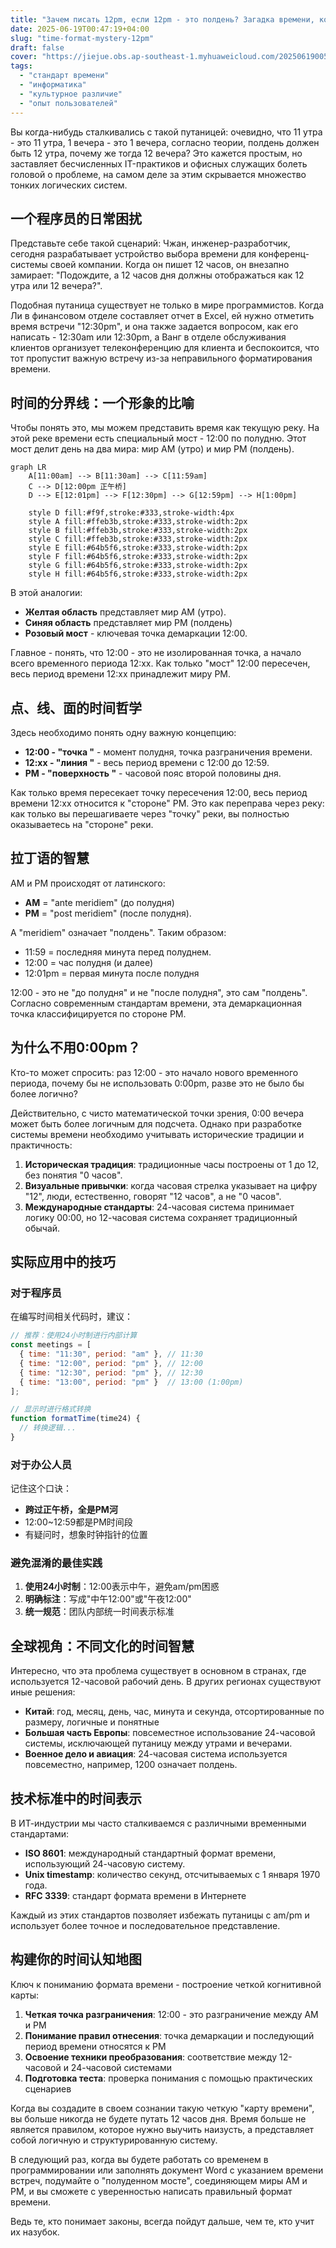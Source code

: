 ```yaml
---
title: "Зачем писать 12pm, если 12pm - это полдень? Загадка времени, которая сводит с ума айтишников!"
date: 2025-06-19T00:47:19+04:00
slug: "time-format-mystery-12pm"
draft: false
cover: "https://jiejue.obs.ap-southeast-1.myhuaweicloud.com/20250619005036390.webp"
tags:
  - "стандарт времени"
  - "информатика"
  - "культурное различие"
  - "опыт пользователей"
---
```


Вы когда-нибудь сталкивались с такой путаницей: очевидно, что 11 утра - это 11 утра, 1 вечера - это 1 вечера, согласно теории, полдень должен быть 12 утра, почему же тогда 12 вечера? Это кажется простым, но заставляет бесчисленных IT-практиков и офисных служащих болеть головой о проблеме, на самом деле за этим скрывается множество тонких логических систем.

<!--more-->

## 一个程序员的日常困扰

Представьте себе такой сценарий: Чжан, инженер-разработчик, сегодня разрабатывает устройство выбора времени для конференц-системы своей компании. Когда он пишет 12 часов, он внезапно замирает: "Подождите, а 12 часов дня должны отображаться как 12 утра или 12 вечера?".

Подобная путаница существует не только в мире программистов. Когда Ли в финансовом отделе составляет отчет в Excel, ей нужно отметить время встречи "12:30pm", и она также задается вопросом, как его написать - 12:30am или 12:30pm, а Ванг в отделе обслуживания клиентов организует телеконференцию для клиента и беспокоится, что тот пропустит важную встречу из-за неправильного форматирования времени.

## 时间的分界线：一个形象的比喻

Чтобы понять это, мы можем представить время как текущую реку. На этой реке времени есть специальный мост - 12:00 по полудню. Этот мост делит день на два мира: мир AM (утро) и мир PM (полдень).

```mermaid
graph LR
    A[11:00am] --> B[11:30am] --> C[11:59am] 
    C --> D[12:00pm 正午桥]
    D --> E[12:01pm] --> F[12:30pm] --> G[12:59pm] --> H[1:00pm]
    
    style D fill:#f9f,stroke:#333,stroke-width:4px
    style A fill:#ffeb3b,stroke:#333,stroke-width:2px
    style B fill:#ffeb3b,stroke:#333,stroke-width:2px
    style C fill:#ffeb3b,stroke:#333,stroke-width:2px
    style E fill:#64b5f6,stroke:#333,stroke-width:2px
    style F fill:#64b5f6,stroke:#333,stroke-width:2px
    style G fill:#64b5f6,stroke:#333,stroke-width:2px
    style H fill:#64b5f6,stroke:#333,stroke-width:2px
```

В этой аналогии:
- **Желтая область** представляет мир AM (утро).
- **Синяя область** представляет мир PM (полдень)
- **Розовый мост** - ключевая точка демаркации 12:00.

Главное - понять, что 12:00 - это не изолированная точка, а начало всего временного периода 12:xx. Как только "мост" 12:00 пересечен, весь период времени 12:xx принадлежит миру PM.

## 点、线、面的时间哲学

Здесь необходимо понять одну важную концепцию:

- **12:00 - "точка "** - момент полудня, точка разграничения времени.
- **12:xx - "линия "** - весь период времени с 12:00 до 12:59.
- **PM - "поверхность "** - часовой пояс второй половины дня.

Как только время пересекает точку пересечения 12:00, весь период времени 12:xx относится к "стороне" PM. Это как переправа через реку: как только вы перешагиваете через "точку" реки, вы полностью оказываетесь на "стороне" реки.

## 拉丁语的智慧

AM и PM происходят от латинского:
- **AM** = "ante meridiem" (до полудня)
- **PM** = "post meridiem" (после полудня).

А "meridiem" означает "полдень". Таким образом:
- 11:59 = последняя минута перед полуднем.
- 12:00 = час полудня (и далее)
- 12:01pm = первая минута после полудня

12:00 - это не "до полудня" и не "после полудня", это сам "полдень". Согласно современным стандартам времени, эта демаркационная точка классифицируется по стороне PM.

## 为什么不用0:00pm？

Кто-то может спросить: раз 12:00 - это начало нового временного периода, почему бы не использовать 0:00pm, разве это не было бы более логично?

Действительно, с чисто математической точки зрения, 0:00 вечера может быть более логичным для подсчета. Однако при разработке системы времени необходимо учитывать исторические традиции и практичность:

1. **Историческая традиция**: традиционные часы построены от 1 до 12, без понятия "0 часов".
2. **Визуальные привычки**: когда часовая стрелка указывает на цифру "12", люди, естественно, говорят "12 часов", а не "0 часов".
3. **Международные стандарты**: 24-часовая система принимает логику 00:00, но 12-часовая система сохраняет традиционный обычай.

## 实际应用中的技巧

### 对于程序员
在编写时间相关代码时，建议：

```javascript
// 推荐：使用24小时制进行内部计算
const meetings = [
  { time: "11:30", period: "am" }, // 11:30
  { time: "12:00", period: "pm" }, // 12:00  
  { time: "12:30", period: "pm" }, // 12:30
  { time: "13:00", period: "pm" }  // 13:00 (1:00pm)
];

// 显示时进行格式转换
function formatTime(time24) {
  // 转换逻辑...
}
```

### 对于办公人员
记住这个口诀：
- **跨过正午桥，全是PM河**
- 12:00~12:59都是PM时间段
- 有疑问时，想象时钟指针的位置

### 避免混淆的最佳实践
1. **使用24小时制**：12:00表示中午，避免am/pm困惑
2. **明确标注**：写成"中午12:00"或"午夜12:00"
3. **统一规范**：团队内部统一时间表示标准

## 全球视角：不同文化的时间智慧

Интересно, что эта проблема существует в основном в странах, где используется 12-часовой рабочий день. В других регионах существуют иные решения:

- **Китай**: год, месяц, день, час, минута и секунда, отсортированные по размеру, логичные и понятные
- **Большая часть Европы**: повсеместное использование 24-часовой системы, исключающей путаницу между утрами и вечерами.
- **Военное дело и авиация**: 24-часовая система используется повсеместно, например, 1200 означает полдень.

## 技术标准中的时间表示

В ИТ-индустрии мы часто сталкиваемся с различными временными стандартами:

- **ISO 8601**: международный стандартный формат времени, использующий 24-часовую систему.
- **Unix timestamp**: количество секунд, отсчитываемых с 1 января 1970 года.
- **RFC 3339**: стандарт формата времени в Интернете

Каждый из этих стандартов позволяет избежать путаницы с am/pm и использует более точное и последовательное представление.

## 构建你的时间认知地图

Ключ к пониманию формата времени - построение четкой когнитивной карты:

1. **Четкая точка разграничения**: 12:00 - это разграничение между AM и PM
2. **Понимание правил отнесения**: точка демаркации и последующий период времени относятся к PM
3. **Освоение техники преобразования**: соответствие между 12-часовой и 24-часовой системами
4. **Подготовка теста**: проверка понимания с помощью практических сценариев

Когда вы создадите в своем сознании такую четкую "карту времени", вы больше никогда не будете путать 12 часов дня. Время больше не является правилом, которое нужно выучить наизусть, а представляет собой логичную и структурированную систему.

В следующий раз, когда вы будете работать со временем в программировании или заполнять документ Word с указанием времени встреч, подумайте о "полуденном мосте", соединяющем миры AM и PM, и вы сможете с уверенностью написать правильный формат времени.

Ведь те, кто понимает законы, всегда пойдут дальше, чем те, кто учит их назубок.
